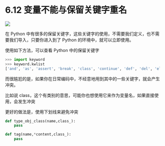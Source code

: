 # 6.12 变量不能与保留关键字重名

![](http://image.iswbm.com/20200804124133.png)

在 Python 中有很多的保留关键字，这些关键字的使用，不需要我们定义，也不需要我们导入，只要你进入到了 Python 的环境中，就可以立即使用。

使用如下方法，可以查看 Python 中的保留关键字

```python
>>> import keyword
>>> keyword.kwlist
['and', 'as', 'assert', 'break', 'class', 'continue', 'def', 'del', 'elif', 'else', 'except', 'exec', 'finally', 'for', 'from', 'global', 'if', 'import', 'in', 'is', 'lambda', 'not', 'or', 'pass', 'print', 'raise', 'return', 'try', 'while', 'with', 'yield']
```

而很尴尬的是，如果你在日常编码中，不经意地用到其中的一些关键字，就会产生冲突。

比如说 class，这个有类别的意思，可能你也想使用它来作为变量名，如果直接使用，会发生冲突

更好的做法是，使用下划线来避免冲突

```python
def type_obj_class(name,class_):
    pass

def tag(name,*content,class_):
    pass
```




